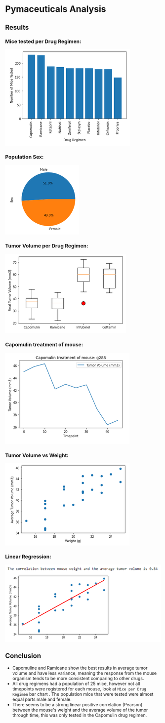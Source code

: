 # Pymaceuticals Analysis


## Results
### Mice tested per Drug Regimen:

![Mice per Drug Regimen](Pymaceuticals/images/bars.png)

### Population Sex:

![Population Sex](Pymaceuticals/images/pie.png)

### Tumor Volume per Drug Regimen:

![Tumor Volume per Drug Regimen](Pymaceuticals/images/box.png)

### Capomulin treatment of mouse:

![Capomulin treatment of mouse](Pymaceuticals/images/line.png)

### Tumor Volume vs Weight:
![Tumor Volume vs Weight](Pymaceuticals/images/scatter.png)

### Linear Regression:
![Linear Regression](Pymaceuticals/images/linregress.png)

## Conclusion
* Capomuline and Ramicane show the best results in average tumor volume and have less variance, meaning the response from the mouse organism tends to be more consistent comparing to other drugs.
* All drug regimens had a population of 25 mice, however not all timepoints were registered for each mouse, look at `Mice per Drug Regimen` bar chart . The population mice that were tested were almost equal parts male and female.
* There seems to be a strong linear positive correlation (Pearson) between the mouse's weight and the average volume of the tumor through time, this was only tested in the Capomulin drug regimen.
